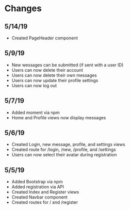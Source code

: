 # Changes

## 5/14/19
* Created PageHeader component

## 5/9/19
* New wessages can be submitted (if sent with a user ID)
* Users can now delete their account
* Users can now delete their own messages
* Users can now update their profile settings
* Users can now log out

## 5/7/19
* Added moment via npm
* Home and Profile views now display messages

## 5/6/19
* Created Login, new message, profile, and settings views
* Created route for /login, /new, /profile, and /settings
* Users can now select their avatar during registration

## 5/5/19
* Added Bootstrap via npm
* Added registration via API
* Created Index and Register views
* Created Navbar component
* Created routes for / and /register